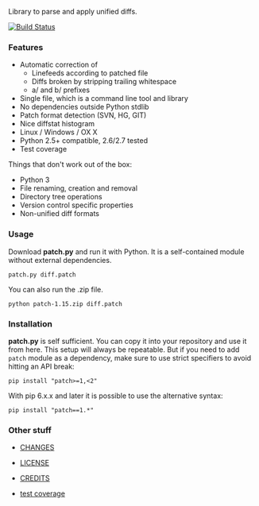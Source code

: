 Library to parse and apply unified diffs.

[![Build Status](https://img.shields.io/travis/techtonik/python-patch.svg)](https://travis-ci.org/techtonik/python-patch)

### Features

 * Automatic correction of
   * Linefeeds according to patched file
   * Diffs broken by stripping trailing whitespace
   * a/ and b/ prefixes
 * Single file, which is a command line tool and library
 * No dependencies outside Python stdlib
 * Patch format detection (SVN, HG, GIT)
 * Nice diffstat histogram
 * Linux / Windows / OX X
 * Python 2.5+ compatible, 2.6/2.7 tested
 * Test coverage

Things that don't work out of the box:

 * Python 3
 * File renaming, creation and removal
 * Directory tree operations
 * Version control specific properties
 * Non-unified diff formats


### Usage

Download **patch.py** and run it with Python. It is a self-contained
module without external dependencies.

    patch.py diff.patch

You can also run the .zip file.
    
    python patch-1.15.zip diff.patch

### Installation

**patch.py** is self sufficient. You can copy it into your repository
and use it from here. This setup will always be repeatable. But if
you need to add `patch` module as a dependency, make sure to use strict
specifiers to avoid hitting an API break:

    pip install "patch>=1,<2"

With pip 6.x.x and later it is possible to use the alternative syntax:

    pip install "patch==1.*"


### Other stuff

* [CHANGES](doc/CHANGES.md)
* [LICENSE](doc/LICENSE)
* [CREDITS](doc/CREDITS)

* [test coverage](http://techtonik.github.io/python-patch/tests/coverage/)
